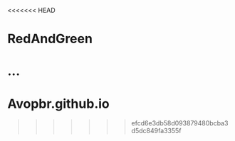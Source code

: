 <<<<<<< HEAD
# RedAndGreen

...
=======
# Avopbr.github.io
>>>>>>> efcd6e3db58d093879480bcba3d5dc849fa3355f
